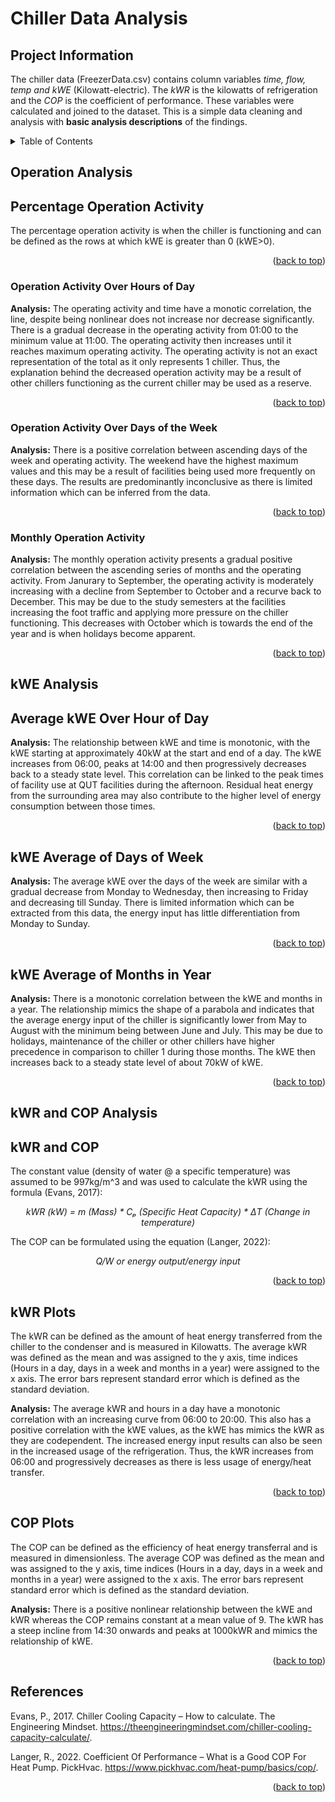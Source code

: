 <a name="readme-top"></a>

# Chiller Data Analysis

## Project Information
The chiller data (FreezerData.csv) contains column variables _time, flow, temp and kWE_ (Kilowatt-electric). The _kWR_ is the kilowatts of refrigeration and the _COP_ is the coefficient of performance. These variables were calculated and joined to the dataset. This is a simple data cleaning and analysis with **basic analysis descriptions** of the findings. 

<!-- TABLE OF CONTENTS -->
<details>
  <summary>Table of Contents</summary>
  <ol>
    <li>
      <a href="#operation-analysis">Operation Analysis</a>
      <ul>
        <li><a href="#percentage-operation-activity">Percentage Operation Activity</a></li>
        <li><a href="#operation-activity-over-hours-of-day">Operation Activity Over Hours of Day</a></li>
        <li><a href="#operation-activity-over-days-of-the-week">Operation Activity Over Days of the Week</a></li>
        <li><a href="#monthly-operation-activity">Monthly Operation Activity</a></li>
      </ul>
    </li>
    <li>
      <a href="#kwe-analysis">kWe Analysis</a>
      <ul>
        <li><a href="#average-kwe-over-hour-of-day">Average kWE Over Hour of Day</a></li>
        <li><a href="#kwe-average-of-days-of-week">kWE Average of Days of Week</a></li>
        <li><a href="#kwe-average-of-months-in-year">kWE Average of Months in Year</a></li>
      </ul>
    </li>
    <li>
      <a href="#kwr-and-cop-analysis">kWR and COP Analysis</a>
      <ul>
        <li><a href="#kwr-and-cop">kWR and COP</a></li>
        <li><a href="#kwr-plots">kWR Plots</a></li>
        <li><a href="#cop-plots">COP Plots</a></li>
      </ul>
    </li>
    <li><a href="#references">References</a></li>
  </ol>
</details>

## Operation Analysis

## Percentage Operation Activity
The percentage operation activity is when the chiller is functioning and can be defined as the rows at which kWE is greater than 0 (kWE>0).
<p align="right">(<a href="#readme-top">back to top</a>)</p>


###  Operation Activity Over Hours of Day
**Analysis:** The operating activity and time have a monotic correlation, the line, despite being nonlinear does not increase nor decrease significantly. There is a gradual decrease in the operating activity from 01:00 to the minimum value at 11:00. The operating activity then increases until it reaches maximum operating activity. The operating activity is not an exact representation of the total as it only represents 1 chiller. Thus, the explanation behind the decreased operation activity may be a result of other chillers functioning as the current chiller may be used as a reserve.
<p align="right">(<a href="#readme-top">back to top</a>)</p>


### Operation Activity Over Days of the Week
**Analysis:** There is a  positive correlation between ascending days of the week and operating activity. The weekend have the highest maximum values and this may be a result of facilities being used more frequently on these days. The results are predominantly inconclusive as there is limited information which can be inferred from the data.
<p align="right">(<a href="#readme-top">back to top</a>)</p>


### Monthly Operation Activity
**Analysis:** The monthly operation activity presents a gradual positive correlation between the ascending series of months and the operating activity. From Janurary to September, the operating activity is moderately increasing with a decline from September to October and a recurve back to December. This may be due to the study semesters at the facilities increasing the foot traffic and applying more pressure on the chiller functioning. This decreases with October which is towards the end of the year and is when holidays become apparent.
<p align="right">(<a href="#readme-top">back to top</a>)</p>

## kWE Analysis

## Average kWE Over Hour of Day
**Analysis:** The relationship between kWE and time is monotonic, with the kWE starting at approximately 40kW at the start and end of a day. The kWE increases from 06:00, peaks at 14:00 and then progressively decreases back to a steady state level. This correlation can be linked to the peak times of facility use at QUT facilities during the afternoon. Residual heat energy from the surrounding area may also contribute to the higher level of energy consumption between those times. 
<p align="right">(<a href="#readme-top">back to top</a>)</p>


## kWE Average of Days of Week
**Analysis:** The average kWE over the days of the week are similar with a gradual decrease from Monday to Wednesday, then increasing to Friday and decreasing till Sunday. There is limited information which can be extracted from this data, the energy input has little differentiation from Monday to Sunday.
<p align="right">(<a href="#readme-top">back to top</a>)</p>


## kWE Average of Months in Year
**Analysis:** There is a monotonic correlation between the kWE and months in a year. The relationship mimics the shape of a parabola and indicates that the average energy input of the chiller is significantly lower from May to August with the minimum being between June and July. This may be due to holidays, maintenance of the chiller or other chillers have higher precedence in comparison to chiller 1 during those months. The kWE then increases back to a steady state level of about 70kW of kWE.
<p align="right">(<a href="#readme-top">back to top</a>)</p>

## kWR and COP Analysis

## kWR and COP
The constant value (density of water @ a specific temperature) was assumed to be 997kg/m^3 and was used to calculate the kWR using the formula (Evans, 2017):

_<p align="center"> _kWR (kW) = m (Mass) * Cₚ (Specific Heat Capacity) * ΔT (Change in temperature)_ </p>_
    
The COP can be formulated using the equation (Langer, 2022): 

_<p align="center"> Q/W or energy output/energy input </p>_

<p align="right">(<a href="#readme-top">back to top</a>)</p>

## kWR Plots
The kWR can be defined as the amount of heat energy transferred from the chiller to the condenser and is measured in Kilowatts. The average kWR was defined as the mean and was assigned to the y axis, time indices (Hours in a day, days in a week and months in a year) were assigned to the x axis. The error bars represent standard error which is defined as the standard deviation.

**Analysis:** The average kWR and hours in a day have a monotonic correlation with an increasing curve from 06:00 to 20:00. This also has a positive correlation with the kWE values, as the kWE has mimics the kWR as they are codependent. The increased energy input results can also be seen in the increased usage of the refrigeration. Thus, the kWR increases from 06:00 and progressively decreases as there is less usage of energy/heat transfer.
<p align="right">(<a href="#readme-top">back to top</a>)</p>


## COP Plots
The COP can be defined as the efficiency of heat energy transferral and is measured in dimensionless. The average COP was defined as the mean and was assigned to the y axis, time indices (Hours in a day, days in a week and months in a year) were assigned to the x axis. The error bars represent standard error which is defined as the standard deviation.

**Analysis:** There is a positive nonlinear relationship between the kWE and kWR whereas the COP remains constant at a mean value of 9. The kWR has a steep incline from 14:30 onwards and peaks at 1000kWR and mimics the relationship of kWE.
<p align="right">(<a href="#readme-top">back to top</a>)</p>


## References
Evans, P., 2017. Chiller Cooling Capacity – How to calculate. The Engineering Mindset.  <https://theengineeringmindset.com/chiller-cooling-capacity-calculate/>.

Langer, R., 2022. Coefficient Of Performance – What is a Good COP For Heat Pump.  PickHvac. <https://www.pickhvac.com/heat-pump/basics/cop/>.
<p align="right">(<a href="#readme-top">back to top</a>)</p>
